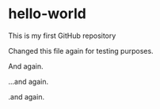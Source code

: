 # hello-world
This is my first GitHub repository

Changed this file again for testing purposes.

And again.

...and again.

.and again.